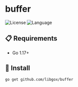 # buffer

![License](https://img.shields.io/badge/license-Apache2.0-green) ![Language](https://img.shields.io/badge/Language-Go-blue.svg)

## 📋 Requirements

- Go 1.17+

## 🚀 Install

```
go get github.com/libgox/buffer
```
